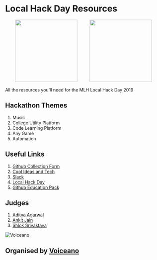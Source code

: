 # Local Hack Day Resources

<p align="center"><img src="https://raw.github.com/mlh-noida-2019/localhackday-resources/master/local_hack_day.svg?sanitize=true" width=200 height=200>&nbsp;&nbsp;&nbsp;&nbsp;&nbsp;&nbsp;&nbsp;&nbsp;&nbsp;&nbsp;<img src="https://raw.github.com/mlh-noida-2019/localhackday-resources/master/mlh.svg?sanitize=true" width=200 height=200></p>

All the resources you'll need for the MLH Local Hack Day 2019

## Hackathon Themes
1. Music
1. College Utility Platform
1. Code Learning Platform
1. Any Game
1. Automation


## Useful Links

1. [Github Collection Form](https://bit.ly/2rfHkjK)
1. [Cool Ideas and Tech](https://gist.github.com/itaditya/b32646e1cc7493c8d71fa680a5c729c5)
1. [Slack](https://lhd.mlh.io/slack)
1. [Local Hack Day](https://localhackday.mlh.io/live)
1. [Github Education Pack](https://education.github.com/pack)

## Judges

1. [Aditya Agarwal](https://twitter.com/dev__adi)
1. [Ankit Jain](https://twitter.com/ankitjain28may)
1. [Shlok Srivastava](https://www.linkedin.com/in/shlok15)


![Voiceano](https://pbs.twimg.com/profile_images/1068592180552523779/GD-yyYrf_400x400.jpg)
## Organised by [Voiceano](https://twitter.com/_voiceano_)
